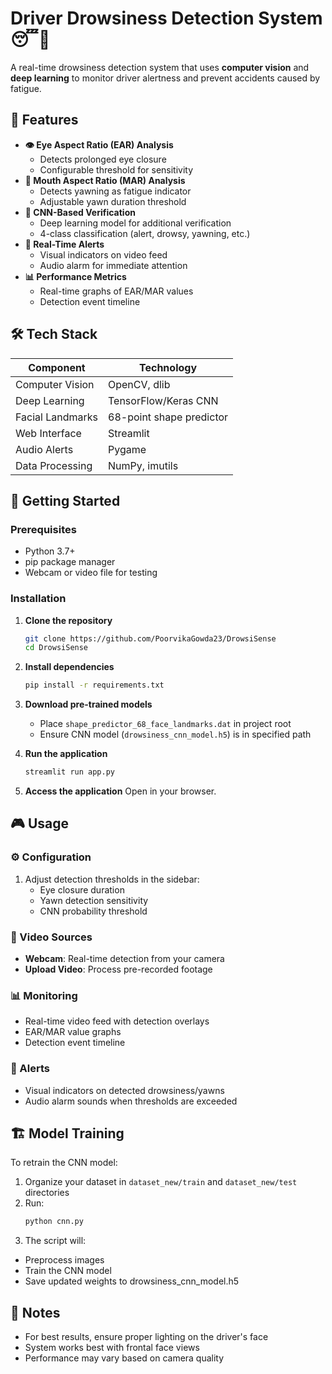 # Driver Drowsiness Detection System 😴🚗

A real-time drowsiness detection system that uses **computer vision** and **deep learning** to monitor driver alertness and prevent accidents caused by fatigue.

## 🌟 Features

- **👁️ Eye Aspect Ratio (EAR) Analysis**
  - Detects prolonged eye closure
  - Configurable threshold for sensitivity
- **👄 Mouth Aspect Ratio (MAR) Analysis**
  - Detects yawning as fatigue indicator
  - Adjustable yawn duration threshold
- **🤖 CNN-Based Verification**
  - Deep learning model for additional verification
  - 4-class classification (alert, drowsy, yawning, etc.)
- **🚨 Real-Time Alerts**
  - Visual indicators on video feed
  - Audio alarm for immediate attention
- **📊 Performance Metrics**
  - Real-time graphs of EAR/MAR values
  - Detection event timeline

## 🛠 Tech Stack

| Component               | Technology                         |
|-------------------------|------------------------------------|
| Computer Vision         | OpenCV, dlib                       |
| Deep Learning           | TensorFlow/Keras CNN               |
| Facial Landmarks        | 68-point shape predictor           |
| Web Interface           | Streamlit                          |
| Audio Alerts            | Pygame                             |
| Data Processing         | NumPy, imutils                     |

## 🚀 Getting Started

### Prerequisites
- Python 3.7+
- pip package manager
- Webcam or video file for testing

### Installation

1. **Clone the repository**
    ```bash
    git clone https://github.com/PoorvikaGowda23/DrowsiSense
    cd DrowsiSense
    ```

2. **Install dependencies**
    ```bash
    pip install -r requirements.txt
    ```

3. **Download pre-trained models**
    - Place `shape_predictor_68_face_landmarks.dat` in project root
    - Ensure CNN model (`drowsiness_cnn_model.h5`) is in specified path

4. **Run the application**
    ```bash
    streamlit run app.py
    ```

5. **Access the application**
    Open in your browser.


## 🎮 Usage

### ⚙️ Configuration
1. Adjust detection thresholds in the sidebar:
   - Eye closure duration
   - Yawn detection sensitivity
   - CNN probability threshold

### 🎥 Video Sources
- **Webcam**: Real-time detection from your camera
- **Upload Video**: Process pre-recorded footage

### 📊 Monitoring
- Real-time video feed with detection overlays
- EAR/MAR value graphs
- Detection event timeline

### 🚨 Alerts
- Visual indicators on detected drowsiness/yawns
- Audio alarm sounds when thresholds are exceeded

## 🏗️ Model Training

To retrain the CNN model:
1. Organize your dataset in `dataset_new/train` and `dataset_new/test` directories
2. Run:
   ```bash
   python cnn.py
   ```
3. The script will:
  - Preprocess images
  - Train the CNN model
  - Save updated weights to drowsiness_cnn_model.h5

## 📝 Notes
- For best results, ensure proper lighting on the driver's face
- System works best with frontal face views
- Performance may vary based on camera quality
